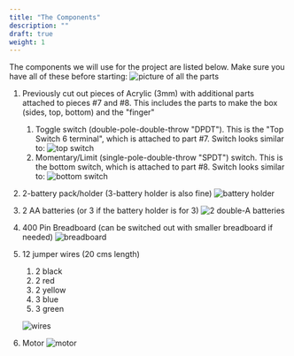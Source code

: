 ```yaml
---
title: "The Components"
description: ""
draft: true
weight: 1
---
```


The components we will use for the project are listed below. Make sure you have all of these before starting: 
![picture of all the parts](../img/materials.jpg)

1. Previously cut out pieces of Acrylic (3mm) with additional parts attached to pieces #7 and #8. This includes the parts to make the box (sides, top, bottom) and the "finger" 
	1. Toggle switch (double-pole-double-throw "DPDT"). This is the "Top Switch 6 terminal", which is attached to part #7. Switch looks similar to:
	![top switch](../img/top-switch.png)
	2.  Momentary/Limit (single-pole-double-throw "SPDT") switch. This is the bottom switch, which is attached to part #8. Switch looks similar to:
	![bottom switch](../img/bottom-switch.png)
2. 2-battery pack/holder (3-battery holder is also fine)
![battery holder](../img/2batteryPack.png)
3. 2 AA batteries (or 3 if the battery holder is for 3)
![2 double-A batteries](../img/2batteries.png)
4. 400 Pin Breadboard (can be switched out with smaller breadboard if needed)
![breadboard](../img/breadboard1.png)
5. 12 jumper wires (20 cms length)
	1. 2 black
	2. 2 red
	3. 2 yellow
	4. 3 blue
	5. 3 green

	![wires](../img/wires.png)
6. Motor
![motor](../img/motor.png)

